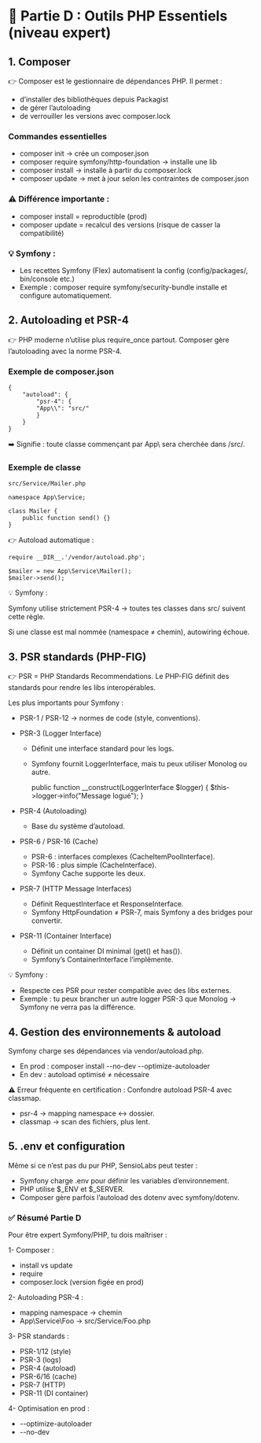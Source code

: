 # 🔹 Partie D : Outils PHP Essentiels (niveau expert)
## 1. Composer

👉 Composer est le gestionnaire de dépendances PHP.
Il permet :

* d’installer des bibliothèques depuis Packagist
* de gérer l’autoloading
* de verrouiller les versions avec composer.lock

### Commandes essentielles

* composer init → crée un composer.json
* composer require symfony/http-foundation → installe une lib
* composer install → installe à partir du composer.lock
* composer update → met à jour selon les contraintes de composer.json

### ⚠️ Différence importante :

* composer install = reproductible (prod)
* composer update = recalcul des versions (risque de casser la compatibilité)

### 💡 Symfony :

* Les recettes Symfony (Flex) automatisent la config (config/packages/, bin/console etc.)
* Exemple : composer require symfony/security-bundle installe et configure automatiquement.

## 2. Autoloading et PSR-4

👉 PHP moderne n’utilise plus require_once partout.
Composer gère l’autoloading avec la norme PSR-4.

### Exemple de composer.json
    {
        "autoload": {
            "psr-4": {
            "App\\": "src/"
            }
        }
    }


➡️ Signifie : toute classe commençant par App\ sera cherchée dans /src/.

### Exemple de classe
    src/Service/Mailer.php

    namespace App\Service;

    class Mailer {
        public function send() {}
    }


👉 Autoload automatique :

    require __DIR__.'/vendor/autoload.php';

    $mailer = new App\Service\Mailer();
    $mailer->send();


💡 Symfony :

Symfony utilise strictement PSR-4 → toutes tes classes dans src/ suivent cette règle.

Si une classe est mal nommée (namespace ≠ chemin), autowiring échoue.

## 3. PSR standards (PHP-FIG)

👉 PSR = PHP Standards Recommendations.
Le PHP-FIG définit des standards pour rendre les libs interopérables.

Les plus importants pour Symfony :

* PSR-1 / PSR-12 → normes de code (style, conventions).
* PSR-3 (Logger Interface)
    * Définit une interface standard pour les logs.
    * Symfony fournit LoggerInterface, mais tu peux utiliser Monolog ou autre.


        public function __construct(LoggerInterface $logger) {
            $this->logger->info("Message logué");
        }

* PSR-4 (Autoloading)
    * Base du système d’autoload.
* PSR-6 / PSR-16 (Cache)
    * PSR-6 : interfaces complexes (CacheItemPoolInterface).
    * PSR-16 : plus simple (CacheInterface).
    * Symfony Cache supporte les deux.

* PSR-7 (HTTP Message Interfaces)
    * Définit RequestInterface et ResponseInterface.
    * Symfony HttpFoundation ≠ PSR-7, mais Symfony a des bridges pour convertir.

* PSR-11 (Container Interface)
    * Définit un container DI minimal (get() et has()).
    * Symfony’s ContainerInterface l’implémente.

💡 Symfony :

* Respecte ces PSR pour rester compatible avec des libs externes.
* Exemple : tu peux brancher un autre logger PSR-3 que Monolog → Symfony ne verra pas la différence.

## 4. Gestion des environnements & autoload

Symfony charge ses dépendances via vendor/autoload.php.

* En prod : composer install --no-dev --optimize-autoloader
* En dev : autoload optimisé ≠ nécessaire

⚠️ Erreur fréquente en certification :
Confondre autoload PSR-4 avec classmap.

* psr-4 → mapping namespace ↔ dossier.
* classmap → scan des fichiers, plus lent.

## 5. .env et configuration

Même si ce n’est pas du pur PHP, SensioLabs peut tester :

* Symfony charge .env pour définir les variables d’environnement.
* PHP utilise $_ENV et $_SERVER.
* Composer gère parfois l’autoload des dotenv avec symfony/dotenv.

### ✅ Résumé Partie D

Pour être expert Symfony/PHP, tu dois maîtriser :

1- Composer :

* install vs update
* require
* composer.lock (version figée en prod)

2- Autoloading PSR-4 :
* mapping namespace → chemin
* App\Service\Foo → src/Service/Foo.php

3- PSR standards :
* PSR-1/12 (style)
* PSR-3 (logs)
* PSR-4 (autoload)
* PSR-6/16 (cache)
* PSR-7 (HTTP)
* PSR-11 (DI container)

4- Optimisation en prod :
* --optimize-autoloader
* --no-dev